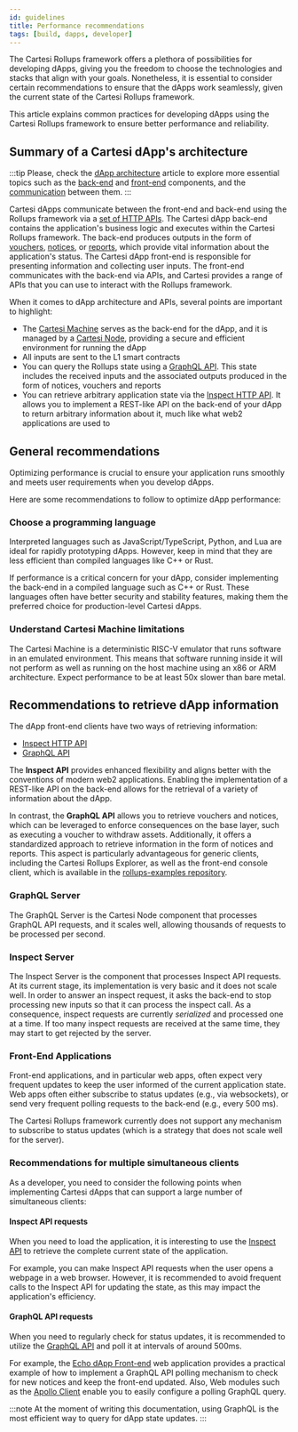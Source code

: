 ```yaml
---
id: guidelines
title: Performance recommendations
tags: [build, dapps, developer]
---
```


The Cartesi Rollups framework offers a plethora of possibilities for developing dApps, giving you the freedom to choose the technologies and stacks that align with your goals. Nonetheless, it is essential to consider certain recommendations to ensure that the dApps work seamlessly, given the current state of the Cartesi Rollups framework.

This article explains common practices for developing dApps using the Cartesi Rollups framework to ensure better performance and reliability.

## Summary of a Cartesi dApp's architecture

:::tip
Please, check the [dApp architecture](../dapp-architecture.md) article to explore more essential topics such as the [back-end](../dapp-architecture.md#back-end) and [front-end](../dapp-architecture.md#front-end) components, and the [communication](../dapp-architecture.md#communication) between them.
:::

Cartesi dApps communicate between the front-end and back-end using the Rollups framework via a [set of HTTP APIs](../api/json-rpc/index.md). The Cartesi dApp back-end contains the application's business logic and executes within the Cartesi Rollups framework. The back-end produces outputs in the form of [vouchers](../main-concepts.md#vouchers), [notices](../main-concepts.md#notices), or [reports](../main-concepts.md#reports), which provide vital information about the application's status. The Cartesi dApp front-end is responsible for presenting information and collecting user inputs. The front-end communicates with the back-end via APIs, and Cartesi provides a range of APIs that you can use to interact with the Rollups framework.

When it comes to dApp architecture and APIs, several points are important to highlight:

- The [Cartesi Machine](/machine/) serves as the back-end for the dApp, and it is managed by a [Cartesi Node](../components.md#cartesi-nodes), providing a secure and efficient environment for running the dApp
- All inputs are sent to the L1 smart contracts
- You can query the Rollups state using a [GraphQL API](../api/graphql/basics.md). This state includes the received inputs and the associated outputs produced in the form of notices, vouchers and reports
- You can retrieve arbitrary application state via the [Inspect HTTP API](../api/inspect/inspect.api.mdx). It allows you to implement a REST-like API on the back-end of your dApp to return arbitrary information about it, much like what web2 applications are used to

## General recommendations

Optimizing performance is crucial to ensure your application runs smoothly and meets user requirements when you develop dApps.

Here are some recommendations to follow to optimize dApp performance:

### Choose a programming language

Interpreted languages such as JavaScript/TypeScript, Python, and Lua are ideal for rapidly prototyping dApps. However, keep in mind that they are less efficient than compiled languages like C++ or Rust.

If performance is a critical concern for your dApp, consider implementing the back-end in a compiled language such as C++ or Rust. These languages often have better security and stability features, making them the preferred choice for production-level Cartesi dApps.

### Understand Cartesi Machine limitations

The Cartesi Machine is a deterministic RISC-V emulator that runs software in an emulated environment. This means that software running inside it will not perform as well as running on the host machine using an x86 or ARM architecture. Expect performance to be at least 50x slower than bare metal.

## Recommendations to retrieve dApp information

The dApp front-end clients have two ways of retrieving information:

- [Inspect HTTP API](../api/inspect/inspect.api.mdx)
- [GraphQL API](../api/graphql/basics.md)

The **Inspect API** provides enhanced flexibility and aligns better with the conventions of modern web2 applications. Enabling the implementation of a REST-like API on the back-end allows for the retrieval of a variety of information about the dApp.

In contrast, the **GraphQL API** allows you to retrieve vouchers and notices, which can be leveraged to enforce consequences on the base layer, such as executing a voucher to withdraw assets. Additionally, it offers a standardized approach to retrieve information in the form of notices and reports. This aspect is particularly advantageous for generic clients, including the Cartesi Rollups Explorer, as well as the front-end console client, which is available in the [rollups-examples repository](https://github.com/cartesi/rollups-examples/tree/main/frontend-console).

### GraphQL Server

The GraphQL Server is the Cartesi Node component that processes GraphQL API requests, and it scales well, allowing thousands of requests to be processed per second.

### Inspect Server

The Inspect Server is the component that processes Inspect API requests. At its current stage, its implementation is very basic and it does not scale well. In order to answer an inspect request, it asks the back-end to stop processing new inputs so that it can process the inspect call. As a consequence, inspect requests are currently _serialized_ and processed one at a time. If too many inspect requests are received at the same time, they may start to get rejected by the server.

### Front-End Applications

Front-end applications, and in particular web apps, often expect very frequent updates to keep the user informed of the current application state. Web apps often either subscribe to status updates (e.g., via websockets), or send very frequent polling requests to the back-end (e.g., every 500 ms).

The Cartesi Rollups framework currently does not support any mechanism to subscribe to status updates (which is a strategy that does not scale well for the server).

### Recommendations for multiple simultaneous clients

As a developer, you need to consider the following points when implementing Cartesi dApps that can support a large number of simultaneous clients:

#### Inspect API requests

When you need to load the application, it is interesting to use the [Inspect API](../api/inspect/inspect.api.mdx) to retrieve the complete current state of the application.

For example, you can make Inspect API requests when the user opens a webpage in a web browser. However, it is recommended to avoid frequent calls to the Inspect API for updating the state, as this may impact the application's efficiency.

#### GraphQL API requests

When you need to regularly check for status updates, it is recommended to utilize the [GraphQL API](../api/graphql/basics.md) and poll it at intervals of around 500ms.

For example, the [Echo dApp Front-end](https://github.com/cartesi/rollups-examples/tree/main/frontend-echo) web application provides a practical example of how to implement a GraphQL API polling mechanism to check for new notices and keep the front-end updated. Also, Web modules such as the [Apollo Client](https://www.apollographql.com/apollo-client) enable you to easily configure a polling GraphQL query.

:::note
At the moment of writing this documentation, using GraphQL is the most efficient way to query for dApp state updates.
:::
